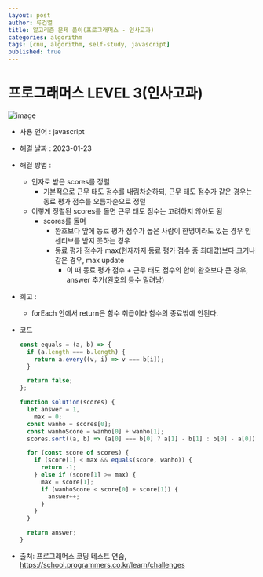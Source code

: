 ```yaml
---
layout: post
author: 류건열
title: 알고리즘 문제 풀이(프로그래머스 - 인사고과)
categories: algorithm
tags: [cnu, algorithm, self-study, javascript]
published: true
---
```


# 프로그래머스 LEVEL 3(인사고과)

![image](https://user-images.githubusercontent.com/34560965/214057380-01a4a0a6-6f2b-47fc-9636-9c59f242a417.png)

- 사용 언어 : javascript

- 해결 날짜 : 2023-01-23

- 해결 방법 :

  - 인자로 받은 scores를 정렬
    - 기본적으로 근무 태도 점수를 내림차순하되, 근무 태도 점수가 같은 경우는 동료 평가 점수를 오름차순으로 정렬
  - 이렇게 정렬된 scores를 돌면 근무 태도 점수는 고려하지 않아도 됨
    - scores를 돌며
      - 완호보다 앞에 동료 평가 점수가 높은 사람이 한명이라도 있는 경우 인센티브를 받지 못하는 경우
      - 동료 평가 점수가 max(현재까지 동료 평가 점수 중 최대값)보다 크거나 같은 경우, max update
        - 이 때 동료 평가 점수 + 근무 태도 점수의 합이 완호보다 큰 경우, answer 추가(완호의 등수 밀려남)

- 회고 :

  - forEach 안에서 return은 함수 취급이라 함수의 종료밖에 안된다.

- 코드

  ```javascript
  const equals = (a, b) => {
    if (a.length === b.length) {
      return a.every((v, i) => v === b[i]);
    }

    return false;
  };

  function solution(scores) {
    let answer = 1,
      max = 0;
    const wanho = scores[0];
    const wanhoScore = wanho[0] + wanho[1];
    scores.sort((a, b) => (a[0] === b[0] ? a[1] - b[1] : b[0] - a[0]));

    for (const score of scores) {
      if (score[1] < max && equals(score, wanho)) {
        return -1;
      } else if (score[1] >= max) {
        max = score[1];
        if (wanhoScore < score[0] + score[1]) {
          answer++;
        }
      }
    }

    return answer;
  }
  ```

- 출처: 프로그래머스 코딩 테스트 연습, https://school.programmers.co.kr/learn/challenges
